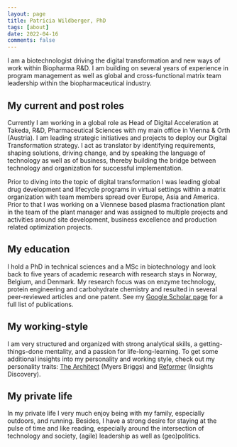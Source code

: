 ```yaml
---
layout: page
title: Patricia Wildberger, PhD
tags: [about]
date: 2022-04-16
comments: false
---
```


I am a biotechnologist driving the digital transformation and new ways of work within Biopharma R&D. I am building on several years of experience in program management as well as global and cross-functional matrix team leadership within the biopharmaceutical industry. 

## My current and post roles
Currently I am working in a global role as Head of Digital Acceleration at Takeda, R&D, Pharmaceutical Sciences with my main office in Vienna & Orth (Austria). I am leading strategic initiatives and projects to deploy our Digital Transformation strategy. I act as translator by identifying requirements, shaping solutions, driving change, and by speaking the language of technology as well as of business, thereby building the bridge between technology and organization for successful implementation.

Prior to diving into the topic of digital transformation I was leading global drug development and lifecycle programs in virtual settings within a matrix organization with team members spread over Europe, Asia and America. Prior to that I was working on a Viennese based plasma fractionation plant in the team of the plant manager and was assigned to multiple projects and activities around site development, business excellence and production related optimization projects. 

## My education
I hold a PhD in technical sciences and a MSc in biotechnology and look back to five years of academic research with research stays in Norway, Belgium, and Denmark. My research focus was on enzyme technology, protein engineering and carbohydrate chemistry and resulted in several peer-reviewed articles and one patent. 
See my [Google Scholar page](https://scholar.google.at/citations?user=4CsfpfwAAAAJ&hl=en) for a full list of publications.

## My working-style
I am very structured and organized with strong analytical skills, a getting-things-done mentality, and a passion for life-long-learning. To get some additional insights into my personality and working style, check out my personality traits: [The Architect](https://www.16personalities.com/intj-personality) (Myers Briggs) and [Reformer](http://www.robpurfieldinsights.com/eight-types/the-reformer-bluered/) (Insights Discovery). 

## My private life
In my private life I very much enjoy being with my family, especially outdoors, and running. Besides, I have a strong desire for staying at the pulse of time and like reading, especially around the intersection of technology and society, (agile) leadership as well as (geo)politics.
